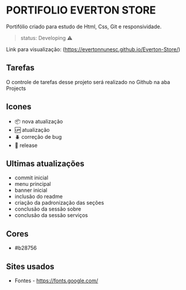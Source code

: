 # PORTIFOLIO EVERTON STORE

Portifólio criado para estudo de Html, Css, Git e responsividade.

> status: Developing ⚠️

Link para visualização:
(https://evertonnunesc.github.io/Everton-Store/)

## Tarefas

O controle de tarefas desse projeto será realizado no Github na aba Projects

## Icones

- :package: nova atualização
- :up: atualização
- :beetle: correção de bug
- :checkered_flag: release

## Ultimas atualizações

* commit inicial
* menu principal
* banner inicial
* inclusão do readme
* criação da padronização das seções
* conclusão da sessão sobre
* conclusão da sessão serviços

## Cores

+ #b28756

## Sites usados

* Fontes - https://fonts.google.com/
